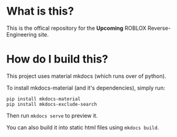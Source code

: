 # What is this?
This is the offical repository for the **Upcoming** ROBLOX Reverse-Engineering site.

# How do I build this?
This project uses material mkdocs (which runs over of python).

To install mkdocs-material (and it's dependencies), simply run:

    pip install mkdocs-material
    pip install mkdocs-exclude-search
    
Then run `mkdocs serve` to preview it.

You can also build it into static html files using `mkdocs build`.
